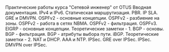 Практические работы курса "Сетевой инженер" от OTUS
Вводная документация.
IPv4 и IPv6.
Статическая маршрутизация. PBR. IP SLA.
GRE и DMVPN.
OSPFv2 - основные концепции.
OSPFv2 - разбиение на зоны.
OSPFv2 - работа в сетях NBMA.
OSPFv2 - фильтрация.
OSPFv3.
EIGRP - основные концепции.
Теоретические заметки - 1.
BGP - основы.
BGP - фильтрация.
BGP - атрибуты выбора пути.
iBGP.
Теоретические заметки - 2.
NAT и DHCP.
AAA и NTP.
IPSec. GRE over IPSec.
IPSec. DMVPN over IPSec.